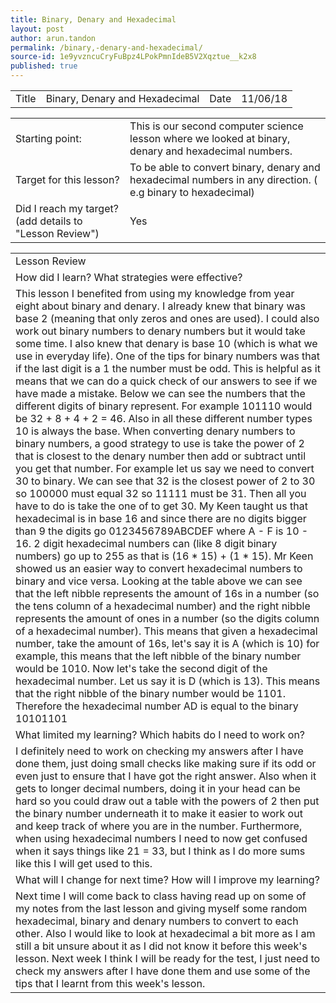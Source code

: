 ```yaml
---
title: Binary, Denary and Hexadecimal
layout: post
author: arun.tandon
permalink: /binary,-denary-and-hexadecimal/
source-id: 1e9yvzncuCryFuBpz4LPokPmnIdeB5V2Xqztue__k2x8
published: true
---
```

<table>
  <tr>
    <td>Title</td>
    <td>Binary, Denary and Hexadecimal</td>
    <td>Date</td>
    <td>11/06/18</td>
  </tr>
</table>


<table>
  <tr>
    <td>Starting point:</td>
    <td>This is our second computer science lesson where we looked at binary, denary and hexadecimal numbers.</td>
  </tr>
  <tr>
    <td>Target for this lesson?</td>
    <td>To be able to convert binary, denary and hexadecimal numbers in any direction. ( e.g binary to hexadecimal)</td>
  </tr>
  <tr>
    <td>Did I reach my target? 
(add details to "Lesson Review")</td>
    <td>Yes</td>
  </tr>
</table>


<table>
  <tr>
    <td>Lesson Review</td>
  </tr>
  <tr>
    <td>How did I learn? What strategies were effective? </td>
  </tr>
  <tr>
    <td>This lesson I benefited from using my knowledge from year eight about binary and denary. I already knew that binary was base 2 (meaning that only zeros and ones are used). I could also work out binary numbers to denary numbers but it would take some time. I also knew that denary is base 10 (which is what we use in everyday life). One of the tips for binary numbers was that if the last digit is a 1 the number must be odd. This is helpful as it means that we can do a quick check of our answers to see if we have made a mistake. Below we can see the numbers that the different digits of binary represent. For example 101110 would be 32 + 8 + 4 + 2 = 46. Also in all these different number types 10 is always the base. When converting denary numbers to binary numbers, a good strategy to use is take the power of 2 that is closest to the denary number then add or subtract until you get that number. For example let us say we need to convert 30 to binary. We can see that 32 is the closest power of 2 to 30 so 100000 must equal 32 so 11111 must be 31. Then all you have to do is take the one of to get 30. My Keen taught us that hexadecimal is in base 16 and since there are no digits bigger than 9 the digits go 0123456789ABCDEF where A - F is 10 - 16. 2 digit hexadecimal numbers can (like 8 digit binary numbers) go up to 255 as that is (16 * 15) + (1 * 15). Mr Keen showed us an easier way to convert hexadecimal numbers to binary and vice versa. Looking at the table above we can see that the left nibble represents the amount of 16s in a number (so the tens column of a hexadecimal number) and the right nibble represents the amount of ones in a number (so the digits column of a hexadecimal number). This means that given a hexadecimal number, take the amount of 16s, let's say it is A (which is 10) for example, this means that the left nibble of the binary number would be 1010. Now let's take the second digit of the hexadecimal number. Let us say it is D (which is 13). This means that the right nibble of the binary number would be 1101. Therefore the hexadecimal number  AD is equal to the binary 10101101
</td>
  </tr>
  <tr>
    <td>What limited my learning? Which habits do I need to work on? </td>
  </tr>
  <tr>
    <td>I definitely need to work on checking my answers after I have done them, just doing small checks like making sure if its odd or even just to ensure that I have got the right answer. Also when it gets to longer decimal numbers, doing it in your head can be hard so you could draw out a table with the powers of 2 then put the binary number underneath it to make it easier to work out and keep track of where you are in the number. Furthermore, when using hexadecimal numbers I need to now get confused when it says things like 21 = 33, but I think as I do more sums like this I will get used to this.</td>
  </tr>
  <tr>
    <td>What will I change for next time? How will I improve my learning?</td>
  </tr>
  <tr>
    <td>Next time I will come back to class having read up on some of my notes from the last lesson and giving myself some random hexadecimal, binary and denary numbers to convert to each other. Also I would like to look at hexadecimal a bit more as I am still a bit unsure about it as I did not know it before this week's lesson. Next week I think I will be ready for the test, I just need to check my answers after I have done them and use some of the tips that I learnt from this week's lesson.</td>
  </tr>
</table>


